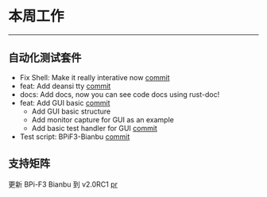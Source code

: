 # 本周工作

---

## 自动化测试套件

- Fix Shell: Make it really interative now [commit](https://github.com/wychlw/autotester/commit/20452d44f63533d9973ad0a65eea99edd9919249)
- feat: Add deansi tty [commit](https://github.com/wychlw/autotester/commit/6f84f5f594e3e8e920d76da34f3293c8254ce611)
- docs: Add docs, now you can see code docs using rust-doc!
- feat: Add GUI basic [commit](https://github.com/wychlw/autotester/commit/e3f01deda7ef6f8977b312267963633410bf4efe)
    - Add GUI basic structure
    - Add monitor capture for GUI as an example
    - Add basic test handler for GUI [commit](https://github.com/wychlw/autotester/commit/6392d94eb2d84e290ebcc2c1bdd28b44bad7368b)
- Test script: BPiF3-Bianbu [commit](https://github.com/wychlw/autotester/commit/bb0d4cfe4fdc7ba6ab1f64cd2454cde858fe594c)

## 支持矩阵

更新 BPi-F3 Bianbu 到 v2.0RC1 [pr](https://github.com/KevinMX/support-matrix/pull/36)
